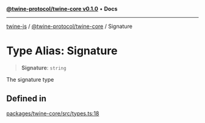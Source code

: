 [**@twine-protocol/twine-core v0.1.0**](../index.md) • **Docs**

***

[twine-js](../../../index.md) / [@twine-protocol/twine-core](../index.md) / Signature

# Type Alias: Signature

> **Signature**: `string`

The signature type

## Defined in

[packages/twine-core/src/types.ts:18](https://github.com/twine-protocol/twine-js/blob/3800995f9c83f4f5711bcf3062ea754a1e4448ce/packages/twine-core/src/types.ts#L18)
